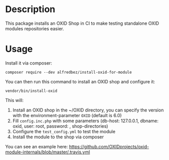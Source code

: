 # Description

This package installs an OXID Shop in CI to make testing standalone OXID modules repositories easier.

# Usage

Install it via composer:
```
composer require --dev alfredbez/install-oxid-for-module
```

You can then run this command to install an OXID shop and configure it:
```
vendor/bin/install-oxid
```
This will:
1. Install an OXID shop in the ~/OXID directory, you can specify the version with the environment-parameter `OXID` (default is 6.0)
1. Fill `config.inc.php` with some parameters (db-host: 127.0.0.1, dbname: oxid, user: root, password: <empty>, shop-directories)
1. Configure the `test_config.yml` to test the module
1. Install the module to the shop via composer

You can see an example here: https://github.com/OXIDprojects/oxid-module-internals/blob/master/.travis.yml
